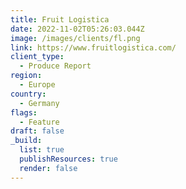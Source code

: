 ```yaml
---
title: Fruit Logistica
date: 2022-11-02T05:26:03.044Z
image: /images/clients/fl.png
link: https://www.fruitlogistica.com/
client_type:
  - Produce Report
region:
  - Europe
country:
  - Germany
flags:
  - Feature
draft: false
_build:
  list: true
  publishResources: true
  render: false
---
```

